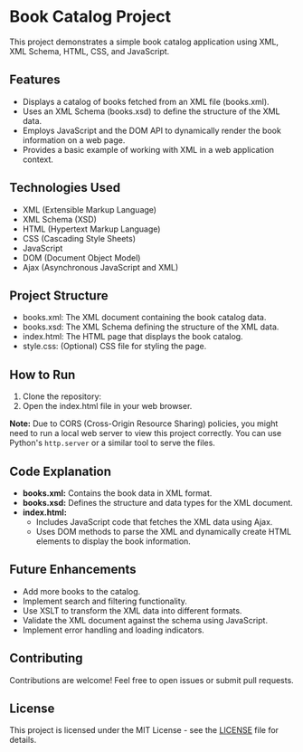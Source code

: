 # Book Catalog Project

This project demonstrates a simple book catalog application using XML, XML Schema, HTML, CSS, and JavaScript.

## Features

*   Displays a catalog of books fetched from an XML file (books.xml).
*   Uses an XML Schema (books.xsd) to define the structure of the XML data.
*   Employs JavaScript and the DOM API to dynamically render the book information on a web page.
*   Provides a basic example of working with XML in a web application context.

## Technologies Used

*   XML (Extensible Markup Language)
*   XML Schema (XSD)
*   HTML (Hypertext Markup Language)
*   CSS (Cascading Style Sheets)
*   JavaScript
*   DOM (Document Object Model)
*   Ajax (Asynchronous JavaScript and XML)

## Project Structure

*   books.xml: The XML document containing the book catalog data.
*   books.xsd: The XML Schema defining the structure of the XML data.
*   index.html: The HTML page that displays the book catalog.
*   style.css: (Optional) CSS file for styling the page.

## How to Run

1.  Clone the repository: 
2.  Open the index.html file in your web browser.

**Note:** Due to CORS (Cross-Origin Resource Sharing) policies, you might need to run a local web server to view this project correctly. You can use Python's `http.server` or a similar tool to serve the files.

## Code Explanation

*   **books.xml:** Contains the book data in XML format.
*   **books.xsd:** Defines the structure and data types for the XML document.
*   **index.html:**
    *   Includes JavaScript code that fetches the XML data using Ajax.
    *   Uses DOM methods to parse the XML and dynamically create HTML elements to display the book information.

## Future Enhancements

*   Add more books to the catalog.
*   Implement search and filtering functionality.
*   Use XSLT to transform the XML data into different formats.
*   Validate the XML document against the schema using JavaScript.
*   Implement error handling and loading indicators.

## Contributing

Contributions are welcome! Feel free to open issues or submit pull requests.

## License

This project is licensed under the MIT License - see the [LICENSE](LICENSE) file for details.
